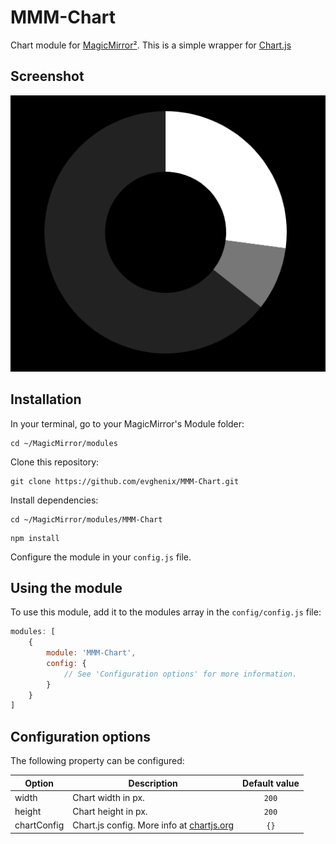 # MMM-Chart
Chart module for [MagicMirror²](https://github.com/MichMich/MagicMirror). This is a simple wrapper for [Chart.js](http://www.chartjs.org/)

## Screenshot
![](.github/example.png)

## Installation

In your terminal, go to your MagicMirror's Module folder:
````
cd ~/MagicMirror/modules
````

Clone this repository:
````
git clone https://github.com/evghenix/MMM-Chart.git
````

Install dependencies:
````
cd ~/MagicMirror/modules/MMM-Chart
````

````
npm install
````

Configure the module in your `config.js` file.

## Using the module

To use this module, add it to the modules array in the `config/config.js` file:
````javascript
modules: [
	{
		module: 'MMM-Chart',
		config: {
			// See 'Configuration options' for more information.
		}
	}
]
````

## Configuration options

The following property can be configured:

| Option      | Description             | Default value |
| ------------|-------------------------|:-------------:|
| width       | Chart width in px.      | ```200```     |
| height      | Chart height in px.     | ```200```     |
| chartConfig | Chart.js config. More info at [chartjs.org](http://www.chartjs.org/) | ```{}``` |
